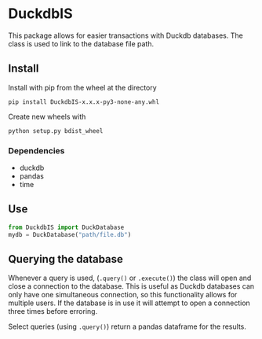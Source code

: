 # DuckdbIS

This package allows for easier transactions with Duckdb databases.  The class is used to link to the database file path.  

## Install

Install with pip from the wheel at the directory

`pip install DuckdbIS-x.x.x-py3-none-any.whl` 

Create new wheels with

`python setup.py bdist_wheel`

### Dependencies

- duckdb
- pandas
- time

## Use

``` python
from DuckdbIS import DuckDatabase
mydb = DuckDatabase("path/file.db")
```


## Querying the database

Whenever a query is used, (`.query()` or `.execute()`) the class will open and close a connection to the database.  This is useful as Duckdb databases can only have one simultaneous connection, so this functionality allows for multiple users.  If the database is in use it will attempt to open a connection three times before erroring.

Select queries (using `.query()`) return a pandas dataframe for the results.  
